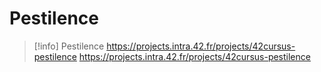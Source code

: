 # Pestilence

> [!info]
> Pestilence
> https://projects.intra.42.fr/projects/42cursus-pestilence
https://projects.intra.42.fr/projects/42cursus-pestilence
